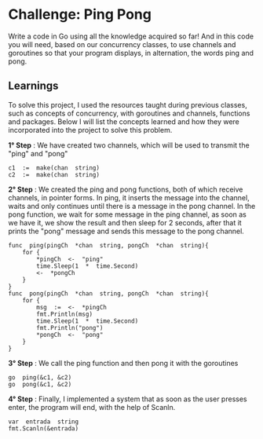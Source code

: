 # Challenge: Ping Pong

Write a code in Go using all the knowledge acquired so far! And in this code you will need, based on our concurrency classes, to use channels and goroutines so that your program displays, in alternation, the words ping and pong.



## Learnings

To solve this project, I used the resources taught during previous classes, such as concepts of concurrency, with goroutines and channels, functions and packages.
Below I will list the concepts learned and how they were incorporated into the project to solve this problem.

  **1° Step** :  We have created two channels, which will be used to transmit the "ping" and "pong" 
  

    c1  :=  make(chan  string)
    c2  :=  make(chan  string)

  **2° Step** :  We created the ping and pong functions, both of which receive channels, in pointer forms. In ping, it inserts the message into the channel, waits and only continues until there is a message in the pong channel. In the pong function, we wait for some message in the ping channel, as soon as we have it, we show the result and then sleep for 2 seconds, after that it prints the "pong" message and sends this message to the pong channel. 
  

    func  ping(pingCh  *chan  string, pongCh  *chan  string){
	    for {
		    *pingCh  <-  "ping"
		    time.Sleep(1  *  time.Second)
		    <-  *pongCh
		}
	}
	func  pong(pingCh  *chan  string, pongCh  *chan  string){
		for {
			msg  :=  <-  *pingCh
			fmt.Println(msg)
			time.Sleep(1  *  time.Second)
			fmt.Println("pong")
			*pongCh  <-  "pong"
		}
	}

  **3° Step** : We call the ping function and then pong it with the goroutines
  
    go  ping(&c1, &c2)
    go  pong(&c1, &c2)

 **4° Step** : Finally, I implemented a system that as soon as the user presses enter, the program will end, with the help of Scanln.
 

    var  entrada  string
    fmt.Scanln(&entrada)